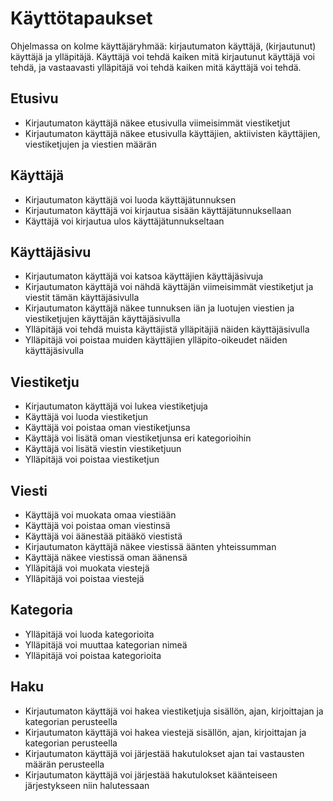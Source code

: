 # Käyttötapaukset

Ohjelmassa on kolme käyttäjäryhmää: kirjautumaton käyttäjä, (kirjautunut) käyttäjä ja ylläpitäjä. Käyttäjä voi tehdä kaiken mitä kirjautunut käyttäjä voi tehdä, ja vastaavasti ylläpitäjä voi tehdä kaiken mitä käyttäjä voi tehdä.

## Etusivu

* Kirjautumaton käyttäjä näkee etusivulla viimeisimmät viestiketjut
* Kirjautumaton käyttäjä näkee etusivulla käyttäjien, aktiivisten käyttäjien, viestiketjujen ja viestien määrän

## Käyttäjä

* Kirjautumaton käyttäjä voi luoda käyttäjätunnuksen
* Kirjautumaton käyttäjä voi kirjautua sisään käyttäjätunnuksellaan
* Käyttäjä voi kirjautua ulos käyttäjätunnukseltaan

## Käyttäjäsivu

* Kirjautumaton käyttäjä voi katsoa käyttäjien käyttäjäsivuja
* Kirjautumaton käyttäjä voi nähdä käyttäjän viimeisimmät viestiketjut ja viestit tämän käyttäjäsivulla
* Kirjautumaton käyttäjä näkee tunnuksen iän ja luotujen viestien ja viestiketjujen käyttäjän käyttäjäsivulla
* Ylläpitäjä voi tehdä muista käyttäjistä ylläpitäjiä näiden käyttäjäsivulla
* Ylläpitäjä voi poistaa muiden käyttäjien ylläpito-oikeudet näiden käyttäjäsivulla

## Viestiketju

* Kirjautumaton käyttäjä voi lukea viestiketjuja
* Käyttäjä voi luoda viestiketjun
* Käyttäjä voi poistaa oman viestiketjunsa
* Käyttäjä voi lisätä oman viestiketjunsa eri kategorioihin
* Käyttäjä voi lisätä viestin viestiketjuun
* Ylläpitäjä voi poistaa viestiketjun

## Viesti

* Käyttäjä voi muokata omaa viestiään
* Käyttäjä voi poistaa oman viestinsä
* Käyttäjä voi äänestää pitääkö viestistä
* Kirjautumaton käyttäjä näkee viestissä äänten yhteissumman
* Käyttäjä näkee viestissä oman äänensä
* Ylläpitäjä voi muokata viestejä
* Ylläpitäjä voi poistaa viestejä

## Kategoria

* Ylläpitäjä voi luoda kategorioita
* Ylläpitäjä voi muuttaa kategorian nimeä
* Ylläpitäjä voi poistaa kategorioita

## Haku

* Kirjautumaton käyttäjä voi hakea viestiketjuja sisällön, ajan, kirjoittajan ja kategorian perusteella
* Kirjautumaton käyttäjä voi hakea viestejä sisällön, ajan, kirjoittajan ja kategorian perusteella
* Kirjautumaton käyttäjä voi järjestää hakutulokset ajan tai vastausten määrän perusteella
* Kirjautumaton käyttäjä voi järjestää hakutulokset käänteiseen järjestykseen niin halutessaan